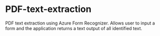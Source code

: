 # PDF-text-extraction
PDF text extraction using Azure Form Recognizer.  Allows user to input a form and the application returns a text output of all identified text.  
